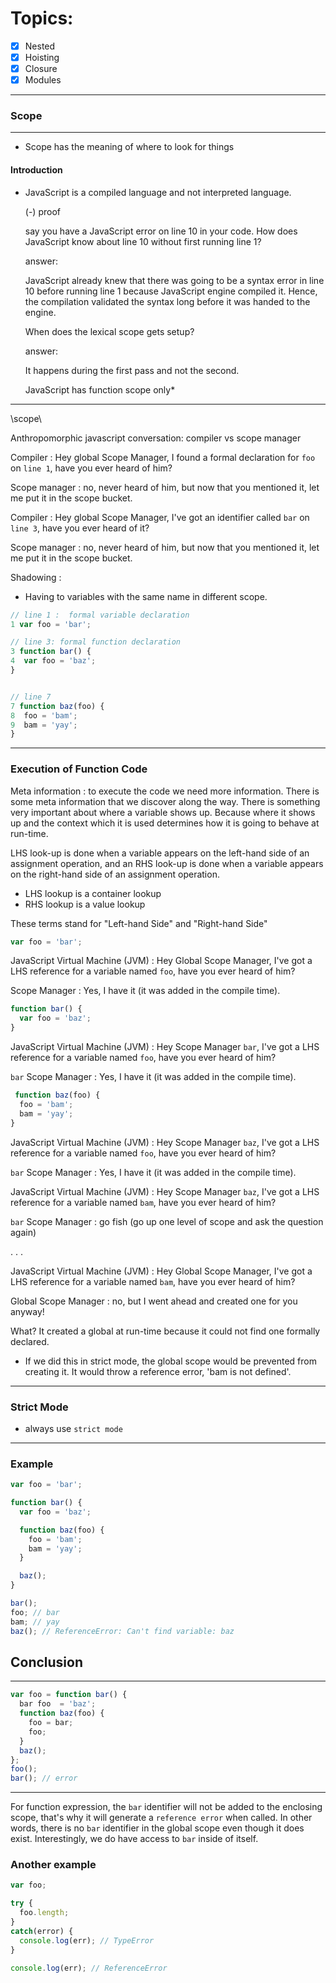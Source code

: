 # Topics:
- [x]  Nested
- [x] Hoisting
- [x] Closure
- [x] Modules

- - -

### Scope
- - -

- Scope has the meaning of where to look for things

#### Introduction
  - JavaScript is a compiled language and not interpreted language.

    (-) proof

    say you have a JavaScript error on line 10 in your code. How does JavaScript know about line 10 without first running line 1?

    answer:

    JavaScript already knew that there was going to be a syntax error in line 10 before running line 1 because JavaScript engine compiled it. Hence, the compilation validated the syntax long before it was handed to the engine.

    When does the lexical scope gets setup?

    answer:

    It happens during the first pass and not the second.

    JavaScript has function scope only*
- - -
\scope\

Anthropomorphic javascript conversation: compiler vs scope manager

Compiler : Hey global Scope Manager, I found a formal declaration for `foo` on `line 1`, have you ever heard of him?

Scope manager : no, never heard of him, but now that you mentioned it, let me put it in the scope bucket.

Compiler : Hey global Scope Manager, I've got an identifier called `bar` on `line 3`, have you ever heard of it?

Scope manager : no, never heard of him, but now that you mentioned it, let me put it in the scope bucket.


Shadowing :
  -  Having to variables with the same name in different scope.


```JavaScript
// line 1 :  formal variable declaration
1 var foo = 'bar';

// line 3: formal function declaration
3 function bar() {
4  var foo = 'baz';
}


// line 7
7 function baz(foo) {
8  foo = 'bam';
9  bam = 'yay';
}

```
- - -

### Execution of Function Code

Meta information : to execute the code we need more information. There is some meta information that we discover along the way. There is something very important about where a variable shows up. Because where it shows up and the context which it is used determines how it is going to behave at run-time.

LHS look-up is done when a variable appears on the left-hand side of an assignment operation, and an RHS look-up is done when a variable appears on the right-hand side of an assignment operation.

- LHS lookup is a container lookup
- RHS lookup is a value lookup

These terms stand for "Left-hand Side" and "Right-hand Side"

```JavaScript
var foo = 'bar';
```

JavaScript Virtual Machine (JVM) : Hey Global Scope Manager, I've got a LHS reference for a variable named `foo`, have you ever heard of him?  

Scope Manager : Yes, I have it (it was added in the compile time).

```JavaScript
function bar() {
  var foo = 'baz';
}
```

JavaScript Virtual Machine (JVM) : Hey Scope Manager `bar`, I've got a LHS reference for a variable named `foo`, have you ever heard of him?  

`bar` Scope Manager : Yes, I have it (it was added in the compile time).


```JavaScript
 function baz(foo) {
  foo = 'bam';
  bam = 'yay';
}
```

JavaScript Virtual Machine (JVM) : Hey Scope Manager `baz`, I've got a LHS reference for a variable named `foo`, have you ever heard of him?  

`bar` Scope Manager : Yes, I have it (it was added in the compile time).

JavaScript Virtual Machine (JVM) : Hey Scope Manager `baz`, I've got a LHS reference for a variable named `bam`, have you ever heard of him?  

`bar` Scope Manager : go fish (go up one level of scope and ask the question again)

. . .


JavaScript Virtual Machine (JVM) : Hey Global Scope Manager, I've got a LHS reference for a variable named `bam`, have you ever heard of him?  

Global Scope Manager : no, but I went ahead and created one for you anyway!

What? It created a global at run-time because it could not find one formally declared.

- If we did this in strict mode, the global scope would be prevented from creating it. It would throw a reference error, 'bam is not defined'.

- - -
### Strict Mode
- always use `strict mode`
- - -


### Example



```javascript
var foo = 'bar';

function bar() {
  var foo = 'baz';

  function baz(foo) {
    foo = 'bam';
    bam = 'yay';
  }

  baz();
}

bar();
foo; // bar
bam; // yay
baz(); // ReferenceError: Can't find variable: baz
```

## Conclusion
- - -

```javascript
var foo = function bar() {
  bar foo  = 'baz';
  function baz(foo) {
    foo = bar;
    foo;
  }
  baz();
};
foo();
bar(); // error
```

- - -

For function expression, the `bar` identifier will not be added to the enclosing scope, that's why it will generate a `reference error` when called. In other words, there is no `bar` identifier in the global scope even though it does exist. Interestingly, we do have access to `bar` inside of itself.


### Another example

```javascript
var foo;

try {
  foo.length;
}
catch(error) {
  console.log(err); // TypeError
}

console.log(err); // ReferenceError
```
